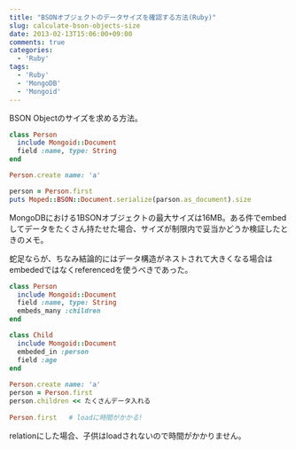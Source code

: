 ```yaml
---
title: "BSONオブジェクトのデータサイズを確認する方法(Ruby)"
slug: calculate-bson-objects-size
date: 2013-02-13T15:06:00+09:00
comments: true
categories: 
  - 'Ruby'
tags:
  - 'Ruby'
  - 'MongoDB'
  - 'Mongoid'
---
```


BSON Objectのサイズを求める方法。

<!--more-->

~~~ruby
class Person
  include Mongoid::Document
  field :name, type: String
end

Person.create name: 'a'

person = Person.first
puts Moped::BSON::Document.serialize(parson.as_document).size
~~~

MongoDBにおける1BSONオブジェクトの最大サイズは16MB。ある件でembedしてデータをたくさん持たせた場合、サイズが制限内で妥当かどうか検証したときのメモ。

蛇足ならが、ちなみ結論的にはデータ構造がネストされて大きくなる場合はembededではなくreferencedを使うべきであった。

~~~ruby
class Person
  include Mongoid::Document
  field :name, type: String
  embeds_many :children
end

class Child
  include Mongoid::Document
  embeded_in :person
  field :age
end
  
Person.create name: 'a'
person = Person.first
person.children << たくさんデータ入れる
 
Person.first   # loadに時間がかかる!
~~~

relationにした場合、子供はloadされないので時間がかかりません。
